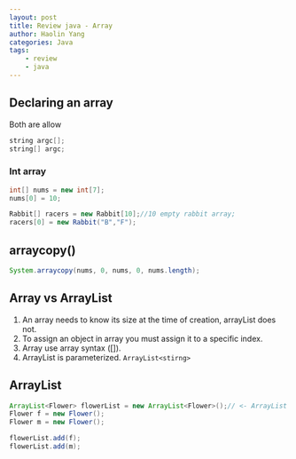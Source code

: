```yaml
---
layout: post
title: Review java - Array
author: Haolin Yang
categories: Java
tags: 
    - review
    - java
---
```


## Declaring an array

Both are allow

```java
string argc[];
string[] argc;
```

### Int array

```java
int[] nums = new int[7];
nums[0] = 10;
```

```java
Rabbit[] racers = new Rabbit[10];//10 empty rabbit array;
racers[0] = new Rabbit("B","F");
```

## arraycopy()
```java
System.arraycopy(nums, 0, nums, 0, nums.length);
```

## Array vs ArrayList

1. An array needs to know its size at the time of creation, arrayList does not.
2. To assign an object in array you must assign it to a specific index.
3. Array use array syntax ([]). 
4. ArrayList is parameterized. `ArrayList<stirng>`

## ArrayList

```java
ArrayList<Flower> flowerList = new ArrayList<Flower>();// <- ArrayList constructor
Flower f = new Flower();
Flower m = new Flower();

flowerList.add(f);
flowerList.add(m);
```
